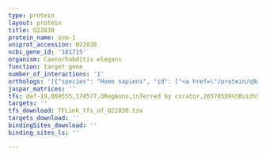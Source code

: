 ```yaml
---
type: protein
layout: protein
title: Q22830
protein_name: osm-1
uniprot_accession: Q22830
ncbi_gene_id: '181715'
organism: Caenorhabditis elegans
function: target gene
number_of_interactions: '1'
orthologs: '[{"species": "Homo sapiens", "id": ["<a href=\"/protein/q9ug01\">Q9UG01</a>"]}, {"species": "Mus musculus", "id": ["<a href=\"/protein/q6vh22\">Q6VH22</a>"]}, {"species": "Drosophila melanogaster", "id": ["<a href=\"/protein/q9w040\">Q9W040</a>"]}, {"species": "Danio rerio", "id": ["<a href=\"/protein/q5rhh4\">Q5RHH4</a>"]}]'
jaspar_matrices: ''
tfs: daf-19,Q09555,174577,ORegAnno,inferred by curator,26578589%5Buid%5D+OR+15790967%5Buid%5D,Yes
targets: ''
tfs_download: TFLink_tfs_of_Q22830.tsv
targets_download: ''
bindingSites_download: ''
binding_sites_ls: ''

---
```

